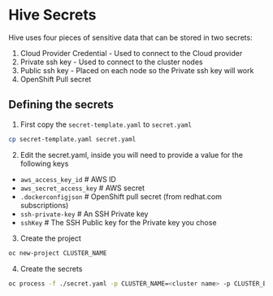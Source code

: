 # Hive Secrets
Hive uses four pieces of sensitive data that can be stored in two secrets:
  1. Cloud Provider Credential - Used to connect to the Cloud provider
  2. Private ssh key - Used to connect to the cluster nodes
  3. Public ssh key - Placed on each node so the Private ssh key will work
  4. OpenShift Pull secret

## Defining the secrets
1. First copy the `secret-template.yaml` to `secret.yaml`
```bash
cp secret-template.yaml secret.yaml
```
2. Edit the secret.yaml, inside you will need to provide a value for the following keys
- `aws_access_key_id`         # AWS ID
- `aws_secret_access_key`     # AWS secret
- `.dockerconfigjson`         # OpenShift pull secret (from redhat.com subscriptions)
- `ssh-private-key`           # An SSH Private key
- `sshKey`                    # The SSH Public key for the Private key you chose
3. Create the project
```bash
oc new-project CLUSTER_NAME
```
4. Create the secrets
```bash
oc process -f ./secret.yaml -p CLUSTER_NAME=<cluster name> -p CLUSTER_BASEDOMAIN=<cluster base domain> | oc apply -f -
```
